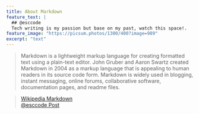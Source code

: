 ```yaml
---
title: About Markdown
feature_text: |
  ## @esccode
  Tech writing is my passion but base on my past, watch this space!.
feature_image: "https://picsum.photos/1300/400?image=989"
excerpt: "text"
---
```


>Markdown is a lightweight markup language for creating formatted text using a plain-text editor. John Gruber and Aaron Swartz created Markdown in 2004 as a markup language that is appealing to human readers in its source code form. Markdown is widely used in blogging, instant messaging, online forums, collaborative software, documentation pages, and readme files.  



> [Wikipedia Markdown](https://en.wikipedia.org/wiki/Markdown)  
> [@esccode Post](_posts/2023-01-24-markdown.md)

